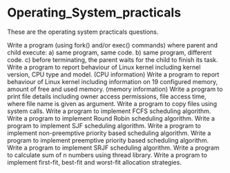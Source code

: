 # Operating_System_practicals
These are the operating system practicals questions.

Write a program (using fork() and/or exec() commands) where parent and child execute: a) same program, same code. b) same program, different code. c) before terminating, the parent waits for the child to finish its task.
Write a program to report behaviour of Linux kernel including kernel version, CPU type and model. (CPU information)
Write a program to report behaviour of Linux kernel including information on 19 configured memory, amount of free and used memory. (memory information)
Write a program to print file details including owner access permissions, file access time, where file name is given as argument.
Write a program to copy files using system calls.
Write a program to implement FCFS scheduling algorithm.
Write a program to implement Round Robin scheduling algorithm.
Write a program to implement SJF scheduling algorithm.
Write a program to implement non-preemptive priority based scheduling algorithm.
Write a program to implement preemptive priority based scheduling algorithm.
Write a program to implement SRJF scheduling algorithm.
Write a program to calculate sum of n numbers using thread library.
Write a program to implement first-fit, best-fit and worst-fit allocation strategies.
